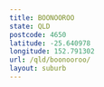 ```yaml
---
title: BOONOOROO
state: QLD
postcode: 4650
latitude: -25.640978
longitude: 152.791302
url: /qld/boonooroo/
layout: suburb
---
```

